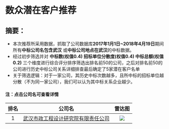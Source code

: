 # 数众潜在客户推荐

## 摘要：
* 本次推荐所采用数据，抓取了公司数据库**2017年1月1日~2018年4月19日**期间所有**中标公司名包含武汉** 或**中标公司地点在武汉**的中标数据。
* 经过初步筛选并对 **中标数(权值0.4) 招标单位分散度(权值0.4) 中标总额(权值0.2)** 三个维度进行综合评分排序筛选出排名前50的公司，之后对排名前50的公司进行历史中标公司关系详细排查最后确定了5家潜在客户名单
* 关于筛选逻辑：对于一家公司，其历史中标次数越多，且所中标的招标单位越分散（不为同一家公司），我们可以认为其中标关系企业越少。

#### 注：点击公司名可查看详情
|排名|公司名|雷达图|
|:-:|:-:|:-:|
|1|[武汉市政工程设计研究院有限责任公司](https://github.com/miracle127/ShuZhongReport/blob/master/shuzhong%20package/test.md)|![][com_1]|


[com_1]:https://github.com/miracle127/ShuZhongReport/tree/master/picture/shuzhong/score_1.png
